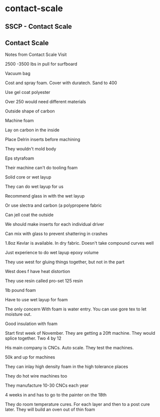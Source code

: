 # contact-scale

## SSCP - Contact Scale

## Contact Scale

Notes from Contact Scale Visit

2500 -3500 lbs in pull for surfboard&#x20;

Vacuum bag&#x20;

Cost and spray foam. Cover with duratech. Sand to 400

Use gel coat polyester&#x20;

Over 250 would need different materials

Outside shape of carbon

Machine foam&#x20;

Lay on carbon in the inside

Place Delrin inserts before machining

They wouldn't mold body&#x20;

Eps styrafoam

Their machine can't do tooling foam

Solid core or wet layup

They can do wet layup for us

Recommend glass in with the wet layup

Or use slectra and carbon (a polypropene fabric

Can jell coat the outside

We should make inserts for each individual driver

Can mix with glass to prevent shattering in crashes

1.8oz Kevlar is available. In dry fabric. Doesn't take compound curves well

Just experience to do wet layup epoxy volume

They use west for gluing things together, but not in the part

West does f have heat distortion

They use resin called pro-set 125 resin

1lb pound foam

Have to use wet layup for foam

The only concern With foam is water entry.  You can use gore tex  to let moisture out.&#x20;

Good insulation with foam

Start first week of November. They are getting a 20ft machine. They would splice together. Two 4 by 12

His main company is CNCs. Auto scale. They test the machines.&#x20;

50k and up for machines

They can inlay high density foam in the high tolerance places

They do hot wire machines too

They manufacture 10-30 CNCs each year

4 weeks in and has to go to the painter on the 18th

They do room temperature cures. For each layer and then to a post cure later. They will build an oven out of thin foam
